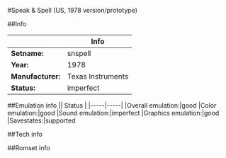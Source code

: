 #Speak & Spell (US, 1978 version/prototype)

##Info

||Info|
|-----|-----|
|**Setname:**|snspell
|**Year:**|1978
|**Manufacturer:**|Texas Instruments
|**Status:**|imperfect

##Emulation info
|| Status |
|-----|-----|
|Overall emulation:|good
|Color emulation:|good
|Sound emulation:|imperfect
|Graphics emulation:|good
|Savestates:|supported

##Tech info

##Romset info

<!--- START OF EDITED COMMENT DO NOT TOUCH TEXT ABOVE-->
